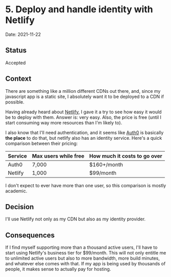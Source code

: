 # 5. Deploy and handle identity with Netlify

Date: 2021-11-22

## Status

Accepted

## Context

There are something like a million different CDNs out there, and, since
my javascript app is a static site, I absolutely want it to be deployed
to a CDN if possible.

Having already heard about [Netlify][1], I gave it a try to see how easy
it would be to deploy with them. Answer is: very easy. Also, the price
is free (until I start consuming way more resources than I'm likely to).

[1]: https://www.netlify.com/

I also know that I'll need authentication, and it seems like [Auth0][2]
is basically **the place** to do that, but netlify also has an identity
service. Here's a quick comparison between their pricing:

| Service | Max users while free | How much it costs to go over |
| ------- | -------------------- | ---------------------------- |
|   Auth0 |                7,000 |                  $160+/month |
| Netlify |                1,000 |                    $99/month |

[2]: https://auth0.com/

I don't expect to ever have more than one user, so this comparison is
mostly academic.

## Decision

I'll use Netlify not only as my CDN but also as my identity provider.

## Consequences

If I find myself supporting more than a thousand active users, I'll have
to start using Netlify's business tier for $99/month. This will not only
entitle me to unlimited active users but also to more bandwidth, more
build minutes, and whatever else comes with that. If my app is being
used by thousands of people, it makes sense to actually pay for hosting.
